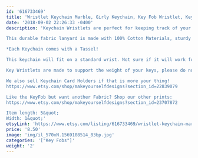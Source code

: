 ```yaml
---
id: '616733469'
title: 'Wristlet Keychain Marble, Girly Keychain, Key Fob Wristlet, Keyfob, Girly Gift, Keychain Wristlet, best friend gift, Keychain, Key Wristlet'
date: '2018-09-02 22:26:33 -0400'
description: 'Keychain Wristlets are perfect for keeping track of your keys while grocery shopping, going to the gym, or running errands. Available in super fun and cute fabrics- they also make an awesome gift for teachers, coworkers, neighbors and friends!!

This durable fabric lanyard is made with 100% Cotton Materials, sturdy interfacing, and silver hardware. Pattern of the fabric will vary with each Key Fob- no two are identical.

*Each Keychain comes with a Tassel!

This keychain will fit on a standard wrist. Not sure if it will work for you? Our Key Wristlets are made with a 12&quot; long piece of fabric, folded in half to create the look.

Key Wristlets are made to support the weight of your keys, please do not use this as a support for a purse or anything heavier than the average keychain.

We also sell Keychain Card Holders if that is more your thing! 
https://www.etsy.com/shop/makeyourselfdesigns?section_id=22839079

Like the KeyFob but want another Fabric? Shop our other prints:
https://www.etsy.com/shop/makeyourselfdesigns?section_id=23707872

Item length: 5&quot;
Width: 1&quot;'
etsyLink: 'https://www.etsy.com/listing/616733469/wristlet-keychain-marble-girly-keychain?utm_source=synctostaticsite&utm_medium=api&utm_campaign=api'
price: '8.50'
image: 'img/il_570xN.1569108514_83bp.jpg'
categories: '["Key Fobs"]'
weight: '2'
---
```

